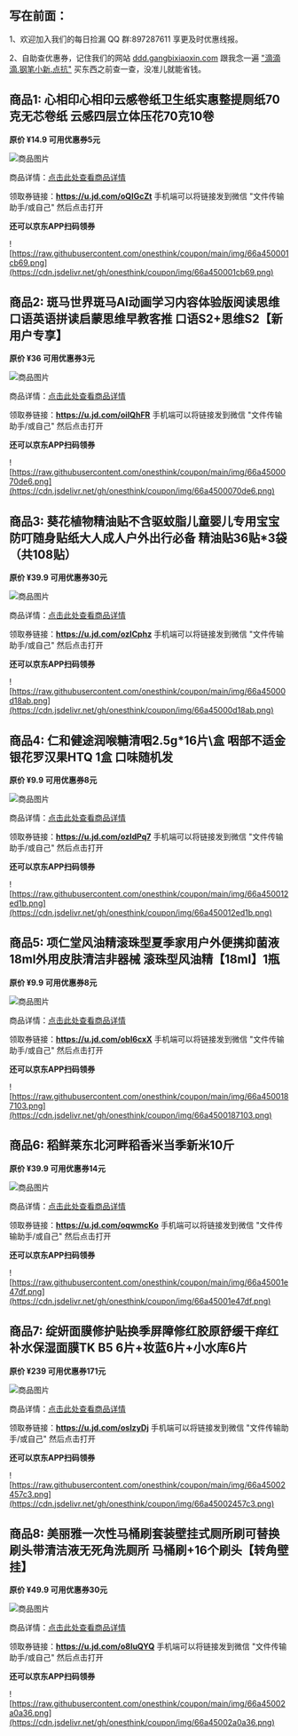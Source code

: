## 写在前面：

1、欢迎加入我们的每日捡漏 QQ 群:897287611 享更及时优惠线报。

2、自助查优惠券，记住我们的网站 [ddd.gangbixiaoxin.com](https://ddd.gangbixiaoxin.com) 跟我念一遍 ["滴滴滴.钢笔小新.点抗"](https://ddd.gangbixiaoxin.com) 买东西之前查一查，没准儿就能省钱。

## 商品1: 心相印心相印云感卷纸卫生纸实惠整提厕纸70克无芯卷纸 云感四层立体压花70克10卷

**原价 ¥14.9 可用优惠券5元**

![商品图片](http://img14.360buyimg.com/n1/jfs/t1/174273/8/40677/145070/66207c3bF4233b2c9/e93b9f84d2b8ec6b.jpg)

商品详情：[点击此处查看商品详情](https://union-click.jd.com/jdc?e=1003156031&amp;p=JF8BAdQJK1olXwMEXV5aDUgRBF8IGlodWA4FXVZUD0kWAF9MRANLAjZbERscSkAJHTRQRA1CCVkdDwtCWhVLHTdNTwcKBENeCVAfUg8bVip0XQFLHl97KwcpXyBCSDcIbwBgOlN-OlwFVjdSYypNSwRwWWdxI1Y2blxXDxtxaz5sPnFdI1wLWDJkfCp8ciNNOWJqEio_Uix1SgtOey5lPmFbPBcqQEthYW5oWzh3B2FgVS4bayJzYxh7YAxhJGJSLT0USzxuYw9zfCcTOE5hIjkCViNFZRB7bDhiAnFdIDsqUTcQdG1ecixcNkJ0LQsvfz9gXAx6fwthB21HIFwueD91YDN_cjNyKU9xCygkcBMnWSwPXVxRCmZgKSQOaBkQHT1qGA9TLQoOZF9tC0oXBGYOHF0cWDYyVF5tSSUXAW4NGl4WVDYDZF5bC0gWBmoKE1wTXgIyVFZaOJy6u7qCqo6d5NKc3Inkr56ev7uWk2slbQUyVF9cCksTBG4KG2slXQUyV24DZkpECmhcH1tCM1tJVggeShlLbW8OE1kUWQUEVG5fCUoVAV84Kw5QIUBYCh0EcTROdzhjThBNXXJZITkIdCUVWzF0XjtQGFZdMVo8ezwfaAk4G2s)

领取券链接：**https://u.jd.com/oQIGcZt** 手机端可以将链接发到微信 "文件传输助手/或自己" 然后点击打开

**还可以京东APP扫码领券**

![https://raw.githubusercontent.com/onesthink/coupon/main/img/66a450001cb69.png](https://cdn.jsdelivr.net/gh/onesthink/coupon/img/66a450001cb69.png)

## 商品2: 斑马世界斑马AI动画学习内容体验版阅读思维口语英语拼读启蒙思维早教客推 口语S2+思维S2【新用户专享】

**原价 ¥36 可用优惠券3元**

![商品图片](http://img14.360buyimg.com/n1/jfs/t1/248712/20/229/78834/65856c62F47e14802/aa46334e1bf417f5.jpg)

商品详情：[点击此处查看商品详情](https://union-click.jd.com/jdc?e=1003156031&amp;p=JF8BAdYJK1olXwIDUlhaDEoUBV8IGlsUXgMFUV5UAE4TA19MRANLAjZbERscSkAJHTRQRA1CCVkdDwtCWhVLHTdNTwcKBENeCVAfUg8bAxVVRVJpP09mUwoEUz4edTt4GRxUIUZ_Olw4YAhtAjVsSxBJPlFhCQVbd1xXDxtxazliLlNCI1w9ajJkSi9_Yi9NOWJQEioFUi91Ah9OewBmKmFbKBc-ektuYSZoWzhdAHZgHRgbf0lragwJbAxhJGJSIBc-VDwVUQZzfCcTOE5hIjkCViNFZRNhbyhmH2ZwLyw9bDcDABh-Ygl8Kl9LFSg_fz10Zw8BewR1DnFxIxsqUDRueg1rRyx8NWZ2DS0Zf0lBW19-bV5POQFKHD4pWC1lXjRzXhMVXUByWFJtCXsUAm8PEl0SWw8HZG5dCHtWbW8NHFITVQ8FZF9tCE0UAG4NHlkdVAIBXW5dAEwn1MKwztGkiI67gMDV3_Kw1ua0z8WdbTYyV25dCUoVA2sPGlkVbTYCV25eOBV5AjwOGA8dCFNsCRVfXghSQSRmG10cXAMLUldUOEkWAm0KK2slXXxfClchagJzBDtRQC4cK1JyVhkcdAtqbW1tcxhvXFxmBBUBaxx0XjQOZGsVbQ)

领取券链接：**https://u.jd.com/oiIQhFR** 手机端可以将链接发到微信 "文件传输助手/或自己" 然后点击打开

**还可以京东APP扫码领券**

![https://raw.githubusercontent.com/onesthink/coupon/main/img/66a4500070de6.png](https://cdn.jsdelivr.net/gh/onesthink/coupon/img/66a4500070de6.png)

## 商品3: 葵花植物精油贴不含驱蚊脂儿童婴儿专用宝宝防叮随身贴纸大人成人户外出行必备 精油贴36贴*3袋（共108贴）

**原价 ¥39.9 可用优惠券30元**

![商品图片](http://img14.360buyimg.com/n1/jfs/t1/243688/18/9968/184267/665d92d6F903cc0db/f3890824ff3c649f.jpg)

商品详情：[点击此处查看商品详情](https://union-click.jd.com/jdc?e=1003156031&amp;p=JF8BAd4JK1olXwQBVV9YDEwQB18IGlsUWQIKU1dbDUkVAl9MRANLAjZbERscSkAJHTRQRA1CCVkdDwtCWhVLHTdNTwcKBENeCVAfUg8bXmYKWwtzCnZHPQ4PSUNuXG58ZwxONkcBOlwBATYeZ2ZsTVNoBGJUVioua1xXDxtxazliLnVBIic1Wz9edCp8RCtNOWVmEj0vUih1AhNOey5lNGFYJBcqaktnYSZgWztnB2BgHV8baAN8dBhRYAxhJGJRLS0iTD9udw1zfCcTOE5hIjkCViNFZRNvbxJcHGZwIykpUT8QdwZ4cjtxKQNiJiUvcShzF2x_byJILXFhIx8pajdHYzdrXC9sOW92DT0afiJ3ZRRoD1lgSQR3ZDUYbzV1cQRQewcPVUdxDgsZST1wdx8EF2sUbQUDVFlUDkwRCmo4K1sVbUdsVF9dC0wSA2o4GmsVWwUBVVtYDUoXCm4AK1sdWjbV-eaIgvrCi9bchdPC5KHX3eKJlsMnM18LK1sUXAQCUFlcCksnM28LK1glA2gDB1hfCEhDBAFVUFlDHkBQADBdDkMVBWkLG1wlXwcDVlxtOHtKCm1ISz1CLUNrBAwcADJIAht0TAB-HAVsVgJUdUJzCgteEyZMOVAAIC0-OEsn)

领取券链接：**https://u.jd.com/ozICphz** 手机端可以将链接发到微信 "文件传输助手/或自己" 然后点击打开

**还可以京东APP扫码领券**

![https://raw.githubusercontent.com/onesthink/coupon/main/img/66a45000d18ab.png](https://cdn.jsdelivr.net/gh/onesthink/coupon/img/66a45000d18ab.png)

## 商品4: 仁和健途润喉糖清咽2.5g*16片\盒 咽部不适金银花罗汉果HTQ 1盒 口味随机发

**原价 ¥9.9 可用优惠券8元**

![商品图片](http://img14.360buyimg.com/n1/jfs/t1/217222/14/32679/113272/648c2e5fF5c612b52/fb99cbae9f66b4a6.jpg)

商品详情：[点击此处查看商品详情](https://union-click.jd.com/jdc?e=1003156031&amp;p=JF8BAasJK1olXgAFUF5bD0sSAF8IGloXXw8FUVhYDkgWBF9MRANLAjZbERscSkAJHTRQRA1CCVkdDwtCWhVLHTdNTwcKBENeCVAfUg8bSDlfYAFyX1xgVlg1dQBRXRZ_E1tROltgOlwCVA9BcRBOUjgdOUdaIj4ealxXDxtxaz5iFG1eI1w9bD9keC18cjNNOWJ-EiovUht1ShdOeBBlP2FbJBcrekpwYSZOWy9dAH9gHQwbf0lNahtBZAxhJGJhIxcmSz9uVQhzfSdrCllqMzwqAU1xcRtQbDhyHXJrBjoqUTxXdG58D1lgbUB9Nj0GUT0VYW56Ei5DOwJJDzYlew0bD18JK1gUXQELUllbAU4nM28IKxp7XgMGUVxtCXsXBWwLGl4QWAcFVFlYOEsfBF_ftuPA17fX3OeJlsPAusjdkufBw44yZG5eOEsWAm0IH1wUXwYyZF5eOEgnXQEJSF0XXFVWADAAQ0lBQCRJSzUVWw4HVFlaD08nAW4JGVklbTZJAgkmUiwVWQ0KHTNoFkBcLSlVCA9wXg1mGQRJGVBwKxgUa0NzQjd-exh3bQYy)

领取券链接：**https://u.jd.com/ozIdPq7** 手机端可以将链接发到微信 "文件传输助手/或自己" 然后点击打开

**还可以京东APP扫码领券**

![https://raw.githubusercontent.com/onesthink/coupon/main/img/66a450012ed1b.png](https://cdn.jsdelivr.net/gh/onesthink/coupon/img/66a450012ed1b.png)

## 商品5: 项仁堂风油精滚珠型夏季家用户外便携抑菌液18ml外用皮肤清洁非器械 滚珠型风油精【18ml】1瓶

**原价 ¥9.9 可用优惠券8元**

![商品图片](http://img14.360buyimg.com/n1/jfs/t1/228308/40/16730/122259/66388bf3Fa71ed6ec/8e83274fa8dec251.jpg)

商品详情：[点击此处查看商品详情](https://union-click.jd.com/jdc?e=1003156031&amp;p=JF8BAa4JK1olXwMLVlpZCksUAl8IGlsUXg8LXVdcC00TC19MRANLAjZbERscSkAJHTRQRA1CCVkdDwtCWhVLHTdNTwcKBENeCVAfUg8bfDxzXyRcBlRRAykjVy5jay4OGzpsIA5gOlw2YThESyxsch5mCmVpJgIKUVxXDxtxazliLlNeIjcLWzxkVi5_YgFNOWJ-EiovUht1ShdOeBBlP2FbJBcrekpwYSZOWy9dAH9gHQwbf0lNahtBZAxhJGJhIxcmSz9uVQhzfSdrCllqMzwqAU1xcRtQbDhyHXJrBjoqUTxXdG58D1lgbVZXVldUbRtzYRtUbyh2KGFFPxooaR0bD18JK1gUXQELUllbAU4nM28IKxp7XQABVlZfAEMnAl8IHVgWXAMHUV9UC0sWM28AHGvC8L7X3u-IgPLDneffovzA1LrWytZtOHsUM28JGlkVWQEDVl5tOEsUM2w4RTUUDgEHAF9fWCVKSG1eWVtFVGgCUlZYDkgWB204GVoUXwQyZG4iWzBTfCZTSQhCKnhdMSo1SU0XYhZ1Ezl7X21rJw0VSy9-RhxfeDBnAVFbZF5t)

领取券链接：**https://u.jd.com/obI6cxX** 手机端可以将链接发到微信 "文件传输助手/或自己" 然后点击打开

**还可以京东APP扫码领券**

![https://raw.githubusercontent.com/onesthink/coupon/main/img/66a4500187103.png](https://cdn.jsdelivr.net/gh/onesthink/coupon/img/66a4500187103.png)

## 商品6: 稻鲜莱东北河畔稻香米当季新米10斤

**原价 ¥39.9 可用优惠券14元**

![商品图片](http://img14.360buyimg.com/n1/jfs/t1/68151/28/27080/126820/669e1450Fadc894f8/ec5759b470252f41.jpg)

商品详情：[点击此处查看商品详情](https://union-click.jd.com/jdc?e=1003156031&amp;p=JF8BAd4JK1olXwIDUlhYAUsfAF8IGlsVXAMDUV5fDUwQBl9MRANLAjZbERscSkAJHTRQRA1CCVkdDwtCWhVLHTdNTwcKBENeCVAfUg8bXmYKWwtzCnZHPQ4PSQpfZAt8Zx5lC1tqOlwBATYeZ2ZsTVNoBHZEUyE8a1xXDxtxazliPmFCIDc9ajxedDF_GTtNOWVEEj4VVT11Ah9OeD5lP2FbLBcqekpHYW5gWy1nB2ZgVTYbf0lBZRhRaAxhJGJSIBc6TT9ucwpzfCcTOE5hIjkCViNFZRNobCh9WGVgMy09UShIdA10cjthPkNiLSY4aDhvChgKYwhiKXIWVyk9Vzhudw1rXC98D2F2JwsafBRzZRRoD1lgSQR3ZFsEARVFBhpeewdrHER_UyMoUDhuZzkEF2sUbQUDVFlUDkwRCmo4K1sVbUdsVFhYCkkTCmY4GmsVWwUBVVtYDUofB2kIK1sdWjbV-eaIgvrCi9bchdPC5KHX3eKJlsMnM18LK1sUXAQCUFlcCksnM28LK1glA2gDB1lYAEoeCwFVUFlDHwVRFjBdDkMTAm0OHFMlXwcDVlxtOHtKCm1ISz1CLUNrBAwcSQNwZxt0XitDAG5sVgJUdUJzCgteEyZMLUAFKz8-OEsn)

领取券链接：**https://u.jd.com/oqwmcKo** 手机端可以将链接发到微信 "文件传输助手/或自己" 然后点击打开

**还可以京东APP扫码领券**

![https://raw.githubusercontent.com/onesthink/coupon/main/img/66a45001e47df.png](https://cdn.jsdelivr.net/gh/onesthink/coupon/img/66a45001e47df.png)

## 商品7: 绽妍面膜修护贴换季屏障修红胶原舒缓干痒红补水保湿面膜TK B5 6片+妆蓝6片+小水库6片

**原价 ¥239 可用优惠券171元**

![商品图片](http://img14.360buyimg.com/n1/jfs/t1/243622/7/15255/98057/6694f3d5F660e67de/19ad5e22a603e217.jpg)

商品详情：[点击此处查看商品详情](https://union-click.jd.com/jdc?e=1003156031&amp;p=JF8BAdQJK1olXwQKUlxdDkgVAl8IGlsUVQELVFxUC0gRCl9MRANLAjZbERscSkAJHTRQRA1CCVkdDwtCWhVLHTdNTwcKBENeCVAfUg8bBQ4IT1h3K38ELQRaUwkTejN0RQcdA1YHOlwaWy52XQsPQy9TLm1YMSkmTFxXDxtxazliLk9cIjcpaDJkVi1_RA1NOWJyEik_VTt1Sj1OeC5lO2FYNBcpQEpyYW58Wy13B2NgVT4bfyJrYRh7bAxhJG5nIy1dVz9IfwhzfCcTOE5hIjkCViNFZRNhYj92A2YAJA09UiMedwZwcjtMGw5iLQsvfzhjBgx6fzxiLnlBIDcEcTxfYDN_cjNFKU9lESlfXhMnRHVjcDlhH3tiEx4fXB4WfjZ2UBBnPQoOZF9tC0oXBGYOHF0cWDYyVF5tSSUXBmwLHVwdVTYDZF5bC0gWBmoNG14XXg8yVFZaOJy6u7qCqo6d5NKc3Inkr56ev7uWk2slbQUyVF9cCksTBG4KG2slXQUyV24DZkpEBW0JSA9AM1tJVggfDABNbW8OE14UVQMCVG5fCUoVAV84K110XVIBNigkDjJNBDRKHyJJIVheXAANDSUVRDxtegVxWl52Ei02Ui5geCs4G2s)

领取券链接：**https://u.jd.com/osIzyDj** 手机端可以将链接发到微信 "文件传输助手/或自己" 然后点击打开

**还可以京东APP扫码领券**

![https://raw.githubusercontent.com/onesthink/coupon/main/img/66a45002457c3.png](https://cdn.jsdelivr.net/gh/onesthink/coupon/img/66a45002457c3.png)

## 商品8: 美丽雅一次性马桶刷套装壁挂式厕所刷可替换刷头带清洁液无死角洗厕所 马桶刷+16个刷头【转角壁挂】

**原价 ¥49.9 可用优惠券30元**

![商品图片](http://img14.360buyimg.com/n1/jfs/t1/236000/5/21050/75539/667a399fF47c43f98/206209c75cb8816d.jpg)

商品详情：[点击此处查看商品详情](https://union-click.jd.com/jdc?e=1003156031&amp;p=JF8BAdoJK1olXwIDUlpdCE8SBV8IGlodVQILUVdbC0MWBV9MRANLAjZbERscSkAJHTRQRA1CCVkdDwtCWhVLHTdNTwcKBENeCVAfUg8bamhvGFlDFgQBLjkNUE0eZmlPaAhgK39YOlwkcwkQBg1BbBlsD19xNww_clxXDxtxaz5sPk9BIjc9Wz9eVjB8cglNOWJ2Ej0VVTx1ShtObwBmKmFbMBcpekpxYW54WzhnAHFgVQwbfyJBZBhrfAxhJGJSLS0qVDwVZwlzfCcTOE5hIjkCViNFZRNhbBJ2A2ZKMy4pex5VdydociJ2IkdiJiEua0p0QA9QcCh2B21BNCcpbTJlYCh8cjN3JGV9ESlfeCxsY3sKbk8XKDYBNy0GQQlffQ0WHCxWIAZZPSMKDEx3D2M4GmsWXAYFXVhaDkISM18IG2tUMwEDXFtZCXsWM28OGFgUWAMHVFlcC0MnA2cPK4y45dOI5YvVsZ-Ji7ixvI6c4dKc3G5tOEgnA24JGVsRWgcAVG5tCEgnAF9WdVpGWFELB1tcZhZcATlKHVJPMwYEUldaAU8fCl8KGloXXzYyZDdab0gVVSQKGCFyDV4EXTtbTzhEdhlxQTUXJH1AU1s_QTxVej1RaDhHP3wyVG4)

领取券链接：**https://u.jd.com/o8IuQYQ** 手机端可以将链接发到微信 "文件传输助手/或自己" 然后点击打开

**还可以京东APP扫码领券**

![https://raw.githubusercontent.com/onesthink/coupon/main/img/66a45002a0a36.png](https://cdn.jsdelivr.net/gh/onesthink/coupon/img/66a45002a0a36.png)

